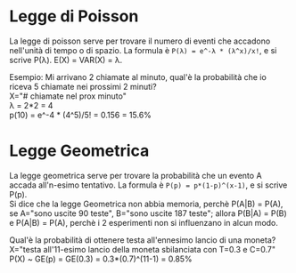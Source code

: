 # Legge di Poisson
La legge di poisson serve per trovare il numero di eventi che accadono nell'unità di tempo o di spazio. La formula è `P(λ) = e^-λ * (λ^x)/x!`, e si scrive P(λ). E(X) = VAR(X) = λ.

Esempio: Mi arrivano 2 chiamate al minuto, qual'è la probabilità che io riceva 5 chiamate nei prossimi 2 minuti?\
X="# chiamate nel prox minuto"\
λ = 2*2 = 4\
p(10) = e^-4 * (4^5)/5! = 0.156 = 15.6%

# Legge Geometrica
La legge geometrica serve per trovare la probabilità che un evento A accada all'n-esimo tentativo. La formula è `P(p) = p*(1-p)^(x-1)`, e si scrive P(p).\
Si dice che la legge Geometrica non abbia memoria, perchè P(A|B) = P(A), se A="sono uscite 90 teste", B="sono uscite 187 teste"; allora P(B|A) = P(B) e P(A|B) = P(A), perchè i 2 esperimenti non si influenzano in alcun modo.

Qual'è la probabilità di ottenere testa all'ennesimo lancio di una moneta?\
X="testa all'11-esimo lancio della moneta sbilanciata con T=0.3 e C=0.7"\
P(X) ~ GE(p) = GE(0.3) = 0.3*(0.7)^(11-1) = 0.85%